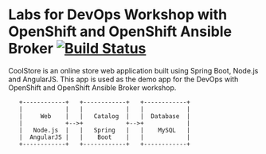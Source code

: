 # Labs for DevOps Workshop with OpenShift and OpenShift Ansible Broker [![Build Status](https://travis-ci.org/openshift-labs/devops-oab-labs.svg?branch=master)](https://travis-ci.org/openshift-labs/devops-oab-labs)

CoolStore is an online store web application built using Spring Boot, Node.js and AngularJS. This app is used as the demo app for the DevOps with OpenShift and OpenShift Ansible Broker workshop.

```
   +------------+   +------------+   +------------+
   |            |   |            |   |            |
   |     Web    |   |   Catalog  |   |  Database  |
   |            +-->+            +-->+            |
   |   Node.js  |   |   Spring   |   |    MySQL   |
   |  AngularJS |   |    Boot    |   |            |
   +------------+   +------------+   +------------+
```
